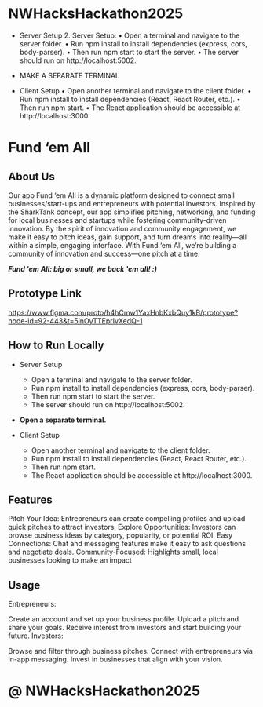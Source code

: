 # NWHacksHackathon2025

- Server Setup
	2.	Server Setup:
	•	Open a terminal and navigate to the server folder.
	•	Run npm install to install dependencies (express, cors, body-parser).
	•	Then run npm start to start the server.
	•	The server should run on http://localhost:5002.

- MAKE A SEPARATE TERMINAL

- Client Setup
	•	Open another terminal and navigate to the client folder.
	•	Run npm install to install dependencies (React, React Router, etc.).
	•	Then run npm start.
	•	The React application should be accessible at http://localhost:3000.

# Fund ‘em All

## About Us
Our app Fund ‘em All is a dynamic platform designed to connect small businesses/start-ups and entrepreneurs with potential investors. Inspired by the SharkTank concept, our app simplifies pitching, networking, and funding for local businesses and startups while fostering community-driven innovation. By the spirit of innovation and community engagement, we make it easy to pitch ideas, gain support, and turn dreams into reality—all within a simple, engaging interface. With Fund ‘em All, we’re building a community of innovation and success—one pitch at a time.

_**Fund 'em All: big or small, we back 'em all! :)**_

## Prototype Link
https://www.figma.com/proto/h4hCmw1YaxHnbKxbQuy1kB/prototype?node-id=92-443&t=5inOyTTEprIvXedQ-1

## How to Run Locally
- Server Setup
	-	Open a terminal and navigate to the server folder.
	-	Run npm install to install dependencies (express, cors, body-parser).
	-	Then run npm start to start the server.
	-	The server should run on http://localhost:5002.

- **Open a separate terminal.**

- Client Setup
	-	Open another terminal and navigate to the client folder.
	-	Run npm install to install dependencies (React, React Router, etc.).
	-	Then run npm start.
	-	The React application should be accessible at http://localhost:3000.

## Features
Pitch Your Idea: Entrepreneurs can create compelling profiles and upload quick pitches to attract investors.
Explore Opportunities: Investors can browse business ideas by category, popularity, or potential ROI.
Easy Connections: Chat and messaging features make it easy to ask questions and negotiate deals.
Community-Focused: Highlights small, local businesses looking to make an impact

## Usage
Entrepreneurs:

Create an account and set up your business profile.
Upload a pitch and share your goals.
Receive interest from investors and start building your future.
Investors:

Browse and filter through business pitches.
 Connect with entrepreneurs via in-app messaging.
Invest in businesses that align with your vision.

# @ NWHacksHackathon2025
